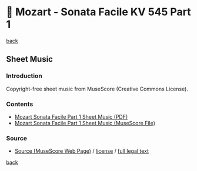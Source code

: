 🎼 Mozart - Sonata Facile KV 545 Part 1
========================================

[back](../README.md)

Sheet Music
-----------

### Introduction

Copyright-free sheet music from MuseScore (Creative Commons License).  

### Contents

- [Mozart Sonata Facile Part 1 Sheet Music (PDF)](mozart-sonata-facile-part-1-sheet-music.pdf)
- [Mozart Sonata Facile Part 1 Sheet Music (MuseScore File)](mozart-sonata-facile-part-1-sheet-music.mscz)

### Source

- <a target="_blank" rel="noopener noreferrer" href="https://musescore.com/user/29926531/scores/5588465">Source (MuseScore Web Page)</a> / <a target="_blank" rel="noopener noreferrer" href="https://creativecommons.org/publicdomain/zero/1.0/">license</a> / <a target="_blank" rel="noopener noreferrer" href="https://creativecommons.org/publicdomain/zero/1.0/legalcode">full legal text</a>

[back](../README.md)
